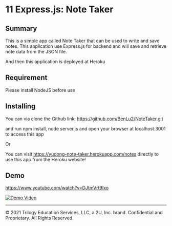 # 11 Express.js: Note Taker

## Summary

This is a simple app called Note Taker that can be used to write and save notes. This application use Express.js for backend and will save and retrieve note data from the JSON file.

And then this application is deployed at Heroku


## Requirement

Please install NodeJS before use

## Installing

You can via clone the Github link: https://github.com/BenLu2/NoteTaker.git

and run npm install, node server.js and open your browser at localhost:3001 to access this app

Or

You can visit https://yudong-note-taker.herokuapp.com/notes directly to use this app from the Heroku website!

## Demo
https://www.youtube.com/watch?v=DJtmVrt9Ixo

[![Demo Video](http://img.youtube.com/vi/DJtmVrt9Ixo/0.jpg)](http://www.youtube.com/watch?v=DJtmVrt9Ixo)


- - -
© 2021 Trilogy Education Services, LLC, a 2U, Inc. brand. Confidential and Proprietary. All Rights Reserved.
